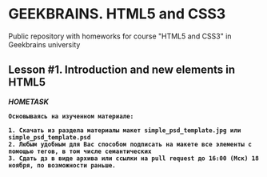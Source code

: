 # GEEKBRAINS. HTML5 and CSS3
Public repository with homeworks for course "HTML5 and CSS3" in Geekbrains university

## Lesson #1. Introduction and new elements in HTML5

<i><b>HOMETASK<b></i>
```
Основываясь на изученном материале:

1. Скачать из раздела материалы макет simple_psd_template.jpg или simple_psd_template.psd
2. Любым удобным для Вас способом подписать на макете все элементы с помощью тегов, в том числе семантических
3. Сдать дз в виде архива или ссылки на pull request до 16:00 (Мск) 18 ноября, по возможности раньше.
```